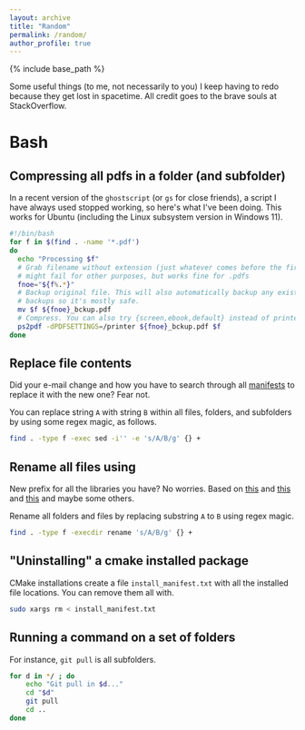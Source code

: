 ```yaml
---
layout: archive
title: "Random"
permalink: /random/
author_profile: true
---
```


{% include base_path %}

Some useful things (to me, not necessarily to you) I keep having to redo because they get lost in spacetime. All credit goes to the brave souls at StackOverflow.

# Bash

## Compressing all pdfs in a folder (and subfolder) 

In a recent version of the `ghostscript` (or `gs` for close friends), a script I have always used stopped working, so here's what I've been doing.
This works for Ubuntu (including the Linux subsystem version in Windows 11).

```sh
#!/bin/bash
for f in $(find . -name '*.pdf')
do 
  echo "Processing $f"
  # Grab filename without extension (just whatever comes before the first .)
  # might fail for other purposes, but works fine for .pdfs
  fnoe="${f%.*}"
  # Backup original file. This will also automatically backup any existing
  # backups so it's mostly safe.
  mv $f ${fnoe}_bckup.pdf
  # Compress. You can also try {screen,ebook,default} instead of printer.
  ps2pdf -dPDFSETTINGS=/printer ${fnoe}_bckup.pdf $f
done
```
## Replace file contents

Did your e-mail change and how you have to search through all [manifests](https://wiki.ros.org/Manifest) to replace it with the new one? Fear not. 

You can replace string `A` with string `B` within all files, folders, and subfolders by using some regex magic, as follows.

```sh
find . -type f -exec sed -i'' -e 's/A/B/g' {} +
```

## Rename all files using

New prefix for all the libraries you have? No worries. Based on [this](https://stackoverflow.com/questions/16541582/find-multiple-files-and-rename-them-in-linux) and [this](https://stackoverflow.com/questions/1961255/rename-files-using-a-regex-with-bash) and [this](https://unix.stackexchange.com/questions/141086/how-can-i-use-rename-to-recursively-rename-everyting-to-uppercase) and maybe some others.

Rename all folders and files by replacing substring `A` to `B` using regex magic.

```sh
find . -type f -execdir rename 's/A/B/g' {} +
```

## "Uninstalling" a cmake installed package

CMake installations create a file `install_manifest.txt` with all the installed file locations. You can remove them all with. 

```sh
sudo xargs rm < install_manifest.txt
```

## Running a command on a set of folders

For instance, `git pull` is all subfolders.

```sh
for d in */ ; do
    echo "Git pull in $d..."
    cd "$d"
    git pull
    cd ..
done
```
